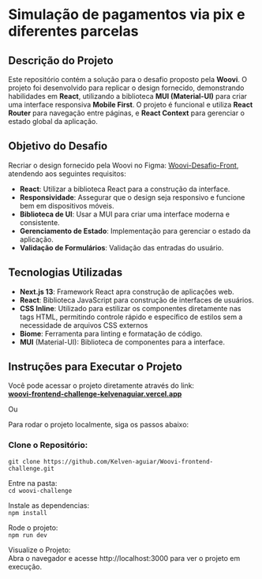# Simulação de pagamentos via pix e diferentes parcelas

## Descrição do Projeto
Este repositório contém a solução para o desafio proposto pela **Woovi**. O projeto foi desenvolvido para replicar o design fornecido, demonstrando habilidades em **React**, utilizando a biblioteca **MUI (Material-UI)** para criar uma interface responsiva **Mobile First**. O projeto é funcional e utiliza **React Router** para navegação entre páginas, e **React Context** para gerenciar o estado global da aplicação.

## Objetivo do Desafio
Recriar o design fornecido pela Woovi no Figma: [Woovi-Desafio-Front](https://www.figma.com/design/hv1LgD7oNrtlmfWgKBG6PF/Woovi-Desafio-Front?node-id=0-1&t=E3GdukMimd3q91j2-0), atendendo aos seguintes requisitos:

- **React**: Utilizar a biblioteca React para a construção da interface.
- **Responsividade**: Assegurar que o design seja responsivo e funcione bem em dispositivos móveis.
- **Biblioteca de UI**: Usar a MUI para criar uma interface moderna e consistente.
- **Gerenciamento de Estado**: Implementação para gerenciar o estado da aplicação.
- **Validação de Formulários**: Validação das entradas do usuário.

## Tecnologias Utilizadas
- **Next.js 13**:  Framework React apra construção de aplicações web.
- **React**:  Biblioteca JavaScript para construção de interfaces de usuários.
- **CSS Inline**:  Utilizado para estilizar os componentes diretamente nas tags HTML, permitindo controle rápido e específico de estilos sem a necessidade de arquivos CSS externos
- **Biome**: Ferramenta para linting e formatação de código.
- **MUI** (Material-UI): Biblioteca de componentes para a interface.



## Instruções para Executar o Projeto

Você pode acessar o projeto diretamente através do link:  
**[woovi-frontend-challenge-kelvenaguiar.vercel.app](https://woovi-frontend-challenge-kelvenaguiar.vercel.app)**

Ou

Para rodar o projeto localmente, siga os passos abaixo:

### Clone o Repositório:

`git clone https://github.com/Kelven-aguiar/Woovi-frontend-challenge.git` 

Entre na pasta:  
`cd woovi-challenge`  

Instale as dependencias:  
`npm install`  

Rode o projeto:  
`npm run dev`

Visualize o Projeto:  
Abra o navegador e acesse http://localhost:3000 para ver o projeto em execução.
